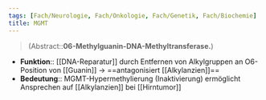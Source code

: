 ```yaml
---
tags: [Fach/Neurologie, Fach/Onkologie, Fach/Genetik, Fach/Biochemie]
title: MGMT
---
```

> (Abstract::**06-Methylguanin-DNA-Methyltransferase.**)
- **Funktion**:: [[DNA-Reparatur]] durch Entfernen von Alkylgruppen an O6-Position von [[Guanin]] → ==antagonisiert [[Alkylanzien]]==
- **Bedeutung**:: MGMT-Hypermethylierung (Inaktivierung) ermöglicht Ansprechen auf [[Alkylanzien]] bei [[Hirntumor]]